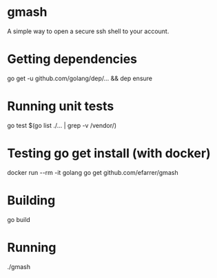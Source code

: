 # gmash
A simple way to open a secure ssh shell to your account.

# Getting dependencies 
go get -u github.com/golang/dep/... && dep ensure

# Running unit tests
go test $(go list ./... | grep -v /vendor/)

# Testing go get install (with docker)
docker run --rm -it golang go get github.com/efarrer/gmash

# Building
go build

# Running
./gmash
